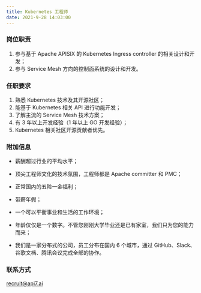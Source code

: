```yaml
---
title: Kubernetes 工程师
date: 2021-9-28 14:03:00
---
```


### 岗位职责

1. 参与基于 Apache APISIX 的 Kubernetes Ingress controller 的相关设计和开发；
2. 参与 Service Mesh 方向的控制面系统的设计和开发。

### 任职要求

1. 熟悉 Kubernetes 技术及其开源社区；
2. 能基于 Kubernetes 相关 API 进行功能开发；
3. 了解主流的 Service Mesh 技术方案；
4. 有 3 年以上开发经验（1 年以上 GO 开发经验）；
5. Kubernetes 相关社区开源贡献者优先。

### 附加信息

- 薪酬超过行业的平均水平；

- 顶尖工程师文化的技术氛围，工程师都是 Apache committer 和 PMC；

- 正常国内的五险一金福利；

- 带薪年假；

- 一个可以平衡事业和生活的工作环境；

- 年龄仅仅是一个数字。不管您刚刚大学毕业还是已有家室，我们只为您的能力而来；

- 我们是一家分布式的公司，员工分布在国内 6 个城市，通过 GitHub、Slack、谷歌文档、腾讯会议完成全部的协作。

### 联系方式

[recruit@api7.ai](mailto:recruit@api7.ai)
